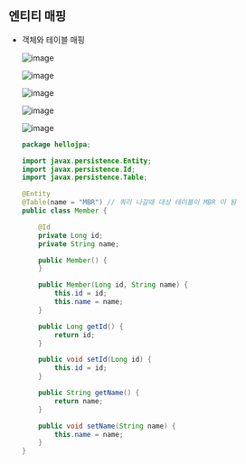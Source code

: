 ## **엔티티 매핑**
  * 객체와 테이블 매핑
    
    ![image](https://user-images.githubusercontent.com/79301439/171409121-65ac595c-3bc6-44fb-b907-b3b4b362fd4e.png)
    
    ![image](https://user-images.githubusercontent.com/79301439/171409224-6a534e42-8fcf-4fac-8003-337caec73be2.png)
    
    ![image](https://user-images.githubusercontent.com/79301439/171409250-c84293d5-f373-4142-b047-f93c65ccb228.png)
    
    ![image](https://user-images.githubusercontent.com/79301439/171409294-3bc14c25-a70c-494a-8317-d5281bf2e4d0.png)
    
    ![image](https://user-images.githubusercontent.com/79301439/171409358-3c4f0bd8-f83d-4d64-9e66-6de6e09a1291.png)
    
    ```java
    package hellojpa;

    import javax.persistence.Entity;
    import javax.persistence.Id;
    import javax.persistence.Table;

    @Entity
    @Table(name = "MBR") // 쿼리 나갈때 대상 테이블이 MBR 이 됨
    public class Member {

        @Id
        private Long id;
        private String name;

        public Member() {
        }

        public Member(Long id, String name) {
            this.id = id;
            this.name = name;
        }

        public Long getId() {
            return id;
        }

        public void setId(Long id) {
            this.id = id;
        }

        public String getName() {
            return name;
        }

        public void setName(String name) {
            this.name = name;
        }
    }
    ```

